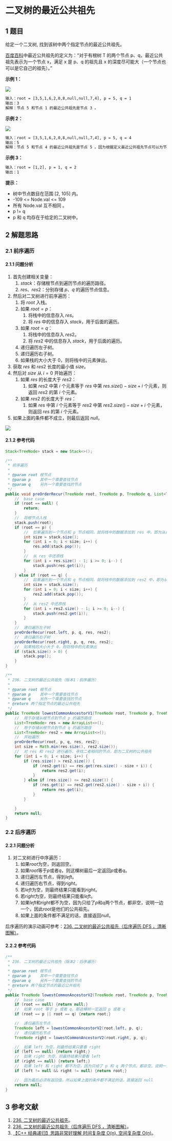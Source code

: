 # 二叉树的最近公共祖先

## 1 题目

给定一个二叉树, 找到该树中两个指定节点的最近公共祖先。

[百度百科](https://baike.baidu.com/item/%E6%9C%80%E8%BF%91%E5%85%AC%E5%85%B1%E7%A5%96%E5%85%88/8918834?fr=aladdin)中最近公共祖先的定义为：“对于有根树 T 的两个节点 p、q，最近公共祖先表示为一个节点 x，满足 x 是 p、q 的祖先且 x 的深度尽可能大（一个节点也可以是它自己的祖先）。”

**示例 1：**

![](../../../media/202106/2021-06-22_212417.png)

```txt
输入：root = [3,5,1,6,2,0,8,null,null,7,4], p = 5, q = 1
输出：3
解释：节点 5 和节点 1 的最近公共祖先是节点 3 。
```

**示例 2：**

![](../../../media/202106/2021-06-22_212427.png)

```txt
输入：root = [3,5,1,6,2,0,8,null,null,7,4], p = 5, q = 4
输出：5
解释：节点 5 和节点 4 的最近公共祖先是节点 5 。因为根据定义最近公共祖先节点可以为节点本身。
```

**示例 3：**

```txt
输入：root = [1,2], p = 1, q = 2
输出：1
```

**提示：**

* 树中节点数目在范围 [2, 105] 内。
* -109 <= Node.val <= 109
* 所有 Node.val 互不相同 。
* p != q
* p 和 q 均存在于给定的二叉树中。

## 2 解题思路

### 2.1 前序遍历

#### 2.1.1 问题分析

1. 首先创建相关变量：
   1. $stack$：存储根节点到遍历节点的遍历路径。
   2. $res$、$res2$：分别存储 $p$、$q$ 的遍历节点信息。
2. 然后对二叉树进行前序遍历：
   1. 将 $root$ 入栈。
   2. 如果 $root=p$：
      1. 将栈中的信息存入 $res$。
      2. 将 $res$ 中的信息存入 $stack$，用于后面的遍历。
   3. 如果 $root=q$：
      1. 将栈中的信息存入 $res2$。
      2. 将 $res2$ 中的信息存入 $stack$，用于后面的遍历。
   4. 递归遍历左子树。
   5. 递归遍历右子树。
   6. 如果栈的大小大于 0，则将栈中的元素弹出。
3. 获取 $res$ 和 $res2$ 长度的最小值 $size$。
4. 然后对 $size$ 从 $i=0$ 开始遍历：
   1. 如果 $res$ 的长度大于 $res2$：
      1. 如果 $res2$ 中第 $i$ 个元素等于 $res$ 中第 $res.size()-size+i$ 个元素，则返回 $res2$ 的第 $i$ 个元素。
   2. 如果 $res2$ 的长度大于 $res$：
      1. 如果 $res$ 中第 $i$ 个元素等于 $res2$ 中第 $res2.size()-size+i$ 个元素，则返回 $res$ 的第 $i$ 个元素。
5. 如果上面的条件都不成立，则最后返回 $null$。

![](../../../media/202106/236-二叉树的最近公共祖先（解法一：前序遍历）_1624369019.gif)

#### 2.1.2 参考代码

```java
Stack<TreeNode> stack = new Stack<>();

/**
 * 前序遍历
 *
 * @param root 根节点
 * @param p    其中一个需要查找节点
 * @param q    另外一个需要查找的节点
 */
public void preOrderRecur(TreeNode root, TreeNode p, TreeNode q, List<TreeNode> res, List<TreeNode> res2) {
    //  base case
    if (root == null) {
        return;
    }
    //  将根节点入栈
    stack.push(root);
    if (root == p) {
        //  如果遍历到一个节点和 p 节点相同，就将栈中的数据添加到 res 中，即为从根节点到节点 p 的遍历路径
        int size = stack.size();
        for (int i = 0; i < size; i++) {
            res.add(stack.pop());
        }
        //  从 res 中还原栈
        for (int i = res.size() - 1; i >= 0; i--) {
            stack.push(res.get(i));
        }
    } else if (root == q) {
        //  如果遍历到一个节点和 q 节点相同，就将栈中的数据添加到 res2 中，即为从根节点到节点 q 的遍历路径
        int size = stack.size();
        for (int i = 0; i < size; i++) {
            res2.add(stack.pop());
        }
        //  从 res2 中还原栈
        for (int i = res2.size() - 1; i >= 0; i--) {
            stack.push(res2.get(i));
        }
    }
    //  递归遍历左子树
    preOrderRecur(root.left, p, q, res, res2);
    //  递归遍历右子树
    preOrderRecur(root.right, p, q, res, res2);
    //  如果栈的大小大于 0，则将栈中的元素弹出
    if (stack.size() > 0) {
        stack.pop();
    }
}

/**
 * 236. 二叉树的最近公共祖先（版本1：前序遍历）
 *
 * @param root 根节点
 * @param p    其中一个需要查找节点
 * @param q    另外一个需要查找的节点
 * @return 两个指定节点的最近公共祖先
 */
public TreeNode lowestCommonAncestorV1(TreeNode root, TreeNode p, TreeNode q) {
    //  用于存储从根节点到节点 p 的遍历路径
    List<TreeNode> res = new ArrayList<>();
    //  用于存储从根节点到节点 q 的遍历路径
    List<TreeNode> res2 = new ArrayList<>();
    //  开始遍历
    preOrderRecur(root, p, q, res, res2);
    int size = Math.min(res.size(), res2.size());
    //  对 res 和 res2 进行遍历，寻找二者相同的节点，即为二叉树的公共祖先
    for (int i = 0; i < size; i++) {
        if (res.size() > res2.size()) {
            if (res2.get(i) == res.get(res.size() - size + i)) {
                return res2.get(i);
            }
        } else if (res.size() <= res2.size()) {
            if (res.get(i) == res2.get(res2.size() - size + i)) {
                return res.get(i);
            }
        }

    }
    return null;
}
```

### 2.2 后序遍历

#### 2.2.1 问题分析

1. 对二叉树进行中序遍历：
   1. 如果$root$为空，则返回空。
   2. 如果$root$等于$p$或者$q$，则这棵树最后一定返回$p$或者$q$。
   3. 递归遍历左节点，得到$left$。
   4. 递归遍历右节点，得到$right$。
   5. 若$left$为空，则最终结果只能看到$right$。
   6. 若$right$为空，则最终结果只能看$left$。
   7. 如果$left$和$right$都不为空，因为只给了$p$和$q$两个节点，都非空，说明一边一个，因此$root$是他们的公共祖先。
   8. 如果上面的条件都不满足的话，直接返回$null$。

后序遍历的演示动画可参考：[236. 二叉树的最近公共祖先（后序遍历 DFS ，清晰图解）](https://leetcode-cn.com/problems/lowest-common-ancestor-of-a-binary-tree/solution/236-er-cha-shu-de-zui-jin-gong-gong-zu-xian-hou-xu)。

#### 2.2.2 参考代码

```java
/**
 * 236. 二叉树的最近公共祖先（版本2：后序遍历）
 *
 * @param root 根节点
 * @param p    其中一个需要查找节点
 * @param q    另外一个需要查找的节点
 * @return 两个指定节点的最近公共祖先
 */
public TreeNode lowestCommonAncestorV2(TreeNode root, TreeNode p, TreeNode q) {
    //  base case
    if (root == null) {return null;}
    //  如果 root 等于 p 或者 q，那这棵树一定返回 p 或者 q
    if (root == p || root == q) {return root;}

    //  递归遍历左节点
    TreeNode left = lowestCommonAncestorV2(root.left, p, q);
    //  递归遍历右节点
    TreeNode right = lowestCommonAncestorV2(root.right, p, q);

    //  如果 left 为空，则最终结果只要看 right
    if (left == null) {return right;}
    //  如果 right 为空，则最终结果只要看 left
    if (right == null) {return left;}
    //  如果 left 和 right 都不为空，因为只给了 p 和 q 两个节点，都非空，说明一边一个，因此 root 是他们的最近公共祖先
    if (left != null && right != null) {return root;}

    //  因为最后必须有返回值，所以如果上面的条件都不满足的话，直接返回 null
    return null;
}
```

## 3 参考文献

1. [236. 二叉树的最近公共祖先](https://leetcode-cn.com/problems/lowest-common-ancestor-of-a-binary-tree)。
2. [236. 二叉树的最近公共祖先（后序遍历 DFS ，清晰图解）](https://leetcode-cn.com/problems/lowest-common-ancestor-of-a-binary-tree/solution/236-er-cha-shu-de-zui-jin-gong-gong-zu-xian-hou-xu)。
3. [【C++ 经典递归】思路非常好理解 时间复杂度 O(n), 空间复杂度 O(n)](https://leetcode-cn.com/problems/lowest-common-ancestor-of-a-binary-tree/solution/c-jing-dian-di-gui-si-lu-fei-chang-hao-li-jie-shi-)。
